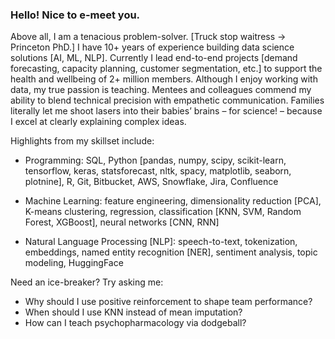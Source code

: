 ### Hello! Nice to e-meet you.

Above all, I am a tenacious problem-solver. [Truck stop waitress -> Princeton PhD.] I have 10+ years of experience building data science solutions [AI, ML, NLP]. Currently I lead end-to-end projects [demand forecasting, capacity planning, customer segmentation, etc.] to support the health and wellbeing of 2+ million members. Although I enjoy working with data, my true passion is teaching. Mentees and colleagues commend my ability to blend technical precision with empathetic communication. Families literally let me shoot lasers into their babies’ brains – for science! – because I excel at clearly explaining complex ideas.

Highlights from my skillset include:
- Programming: SQL, Python [pandas, numpy, scipy, scikit-learn, tensorflow, keras, statsforecast, nltk, spacy, matplotlib, seaborn, plotnine], R, Git, Bitbucket, AWS, Snowflake, Jira, Confluence

- Machine Learning: feature engineering, dimensionality reduction [PCA], K-means clustering, regression, classification [KNN, SVM, Random Forest, XGBoost], neural networks [CNN, RNN]

- Natural Language Processing [NLP]: speech-to-text, tokenization, embeddings, named entity recognition [NER], sentiment analysis, topic modeling, HuggingFace

Need an ice-breaker? Try asking me:
- Why should I use positive reinforcement to shape team performance?
- When should I use KNN instead of mean imputation?
- How can I teach psychopharmacology via dodgeball?
